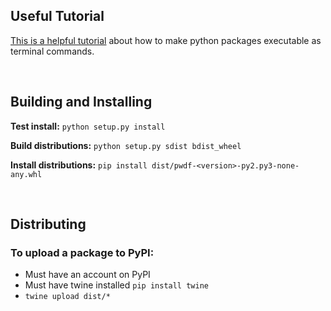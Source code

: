 ## Useful Tutorial
[This is a helpful tutorial](https://www.geeksforgeeks.org/command-line-scripts-python-packaging/) about how to make python packages executable as terminal commands.

<br>

## Building and Installing
**Test install:** `python setup.py install`

**Build distributions:** `python setup.py sdist bdist_wheel`

**Install distributions:** `pip install dist/pwdf-<version>-py2.py3-none-any.whl`

<br>

## Distributing
### To upload a package to PyPI:
- Must have an account on PyPI
- Must have twine installed `pip install twine`
- `twine upload dist/*`